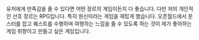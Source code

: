 유저에게 만족감을 줄 수 있다면 어떤 장르의 게임이든지 다 좋습니다.
다만 저의 개인적인 선호 장르는 RPG입니다. 특히 원신이라는 게임을 재밌게 했습니다.
오픈월드에서 몬스터를 잡고 퀘스트를 수행하며 여행하는 느낌을 줄 수 있도록 하는 것이 제가 좋아하는 게임 취향이고 만들고 싶은 게임입니다.